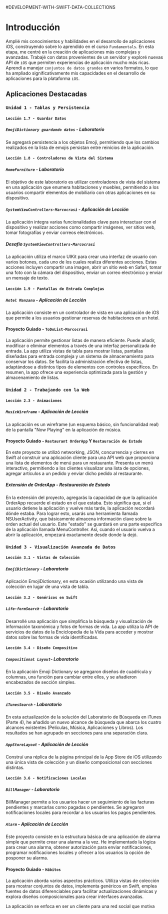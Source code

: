 #DEVELOPMENT-WITH-SWIFT-DATA-COLLECTIONS

# Introducción

Amplié mis conocimientos y habilidades en el desarrollo de aplicaciones iOS, construyendo sobre lo aprendido en el curso `Fundamentals`. En esta etapa, me centré en la creación de aplicaciones más complejas y avanzadas. Trabajé con datos provenientes de un servidor y exploré nuevas API de `iOS` que permiten experiencias de aplicación mucho más ricas. Aprendí a manejar `conjuntos de datos grandes` en varios formatos, lo que ha ampliado significativamente mis capacidades en el desarrollo de aplicaciones para la plataforma `iOS`.

## Aplicaciones Destacadas

### `Unidad 1 - Tablas y Persistencia`

#### `Lección 1.7 - Guardar Datos`

##### `EmojiDictionary guardando datos` - Laboratorio

Se agregará persistencia a los objetos Emoji, permitiendo que los cambios realizados en la lista de emojis persistan entre reinicios de la aplicación.

#### `Lección 1.8 - Controladores de Vista del Sistema`

##### `HomeFurniture` - Laboratorio

El objetivo de este laboratorio es utilizar controladores de vista del sistema en una aplicación que enumera habitaciones y muebles, permitiendo a los usuarios compartir elementos de mobiliario con otras aplicaciones en su dispositivo.

##### `SystemViewControllers-Marcocrasi` - Aplicación de Lección

La aplicación integra varias funcionalidades clave para interactuar con el dispositivo y realizar acciones como compartir imágenes, ver sitios web, tomar fotografías y enviar correos electrónicos.

##### Desafío `SystemViewControllers-Marcocrasi`  

La aplicación utiliza el marco UIKit para crear una interfaz de usuario con varios botones, cada uno de los cuales realiza diferentes acciones. Estas acciones incluyen compartir una imagen, abrir un sitio web en Safari, tomar una foto con la cámara del dispositivo, enviar un correo electrónico y enviar un mensaje de texto.

#### `Lección 1.9 - Pantallas de Entrada Complejas`

##### `Hotel Manzana` - Aplicación de Lección

La aplicación consiste en un controlador de vista en una aplicación de iOS que permite a los usuarios gestionar reservas de habitaciones en un hotel.

#### Proyecto Guiado - `ToDoList-Marcocrasi` 

La aplicación permite gestionar listas de manera eficiente. Puede añadir, modificar o eliminar elementos a través de una interfaz personalizada de entrada. La app utiliza vistas de tabla para mostrar listas, pantallas diseñadas para entrada compleja y un sistema de almacenamiento para conservar los datos. Se facilita la administración efectiva de listas, adaptándose a distintos tipos de elementos con controles específicos. En resumen, la app ofrece una experiencia optimizada para la gestión y almacenamiento de listas.

### `Unidad 2 - Trabajando con la Web`

#### `Lección 2.3 - Animaciones`

##### `MusicWireframe` - Aplicación de Lección

La aplicación es un wireframe (un esquema básico, sin funcionalidad real) de la pantalla "Now Playing" en la aplicación de música.

#### Proyecto Guiado - `Restaurant OrderApp` Y `Restauración de Estado` 

En este proyecto se utilizó networking, JSON, concurrencia y cierres en Swift al construir una aplicación cliente para una API web que proporciona una lista de elementos de menú para un restaurante. Presenta un menú interactivo, permitiendo a los clientes visualizar una lista de opciones, agregar artículos a un pedido y enviar dicho pedido al restaurante.

##### Extensión de OrderApp - Restauración de Estado

En la extensión del proyecto, agregarás la capacidad de que la aplicación OrderApp recuerde el estado en el que estaba. Esto significa que, si el usuario detiene la aplicación y vuelve más tarde, la aplicación recordará dónde estaba. Para lograr esto, usarás una herramienta llamada NSUserActivity, que básicamente almacena información clave sobre la orden actual del usuario. Este "estado" se guardará en una parte específica de la aplicación llamada MenuController. Así, cuando el usuario vuelva a abrir la aplicación, empezará exactamente desde donde la dejó.

### `Unidad 3 - Visualización Avanzada de Datos`

#### `Lección 3.1 - Vistas de Colección`

##### `EmojiDictionary` - Laboratorio

Aplicación EmojiDictionary, en esta ocasión utilizando una vista de colección en lugar de una vista de tabla.

#### `Lección 3.2 - Genéricos en Swift`

##### `Life-formSearch` - Laboratorio

Desarrollé una aplicación que simplifica la búsqueda y visualización de información taxonómica y fotos de formas de vida. La app utiliza la API de servicios de datos de la Enciclopedia de la Vida para acceder y mostrar datos sobre las formas de vida identificadas.

#### `Lección 3.4 - Diseño Compositivo`

#####  `Compositional Layout`- Laboratorio  

En la aplicación Emoji Dictionary se agregaron diseños de cuadrícula y columnas, una función para cambiar entre ellos, y se añadieron encabezados de sección simples.

#### `Lección 3.5 - Diseño Avanzado`

##### `iTunesSearch` - Laboratorio 

En esta actualización de la solución del Laboratorio de Búsqueda en iTunes (Parte 4), he añadido un nuevo alcance de búsqueda que abarca los cuatro alcances existentes (Películas, Música, Aplicaciones y Libros). Los resultados se han agrupado en secciones para una separación clara.

##### `AppStoreLayout` - Aplicación de Lección

Construí una réplica de la página principal de la App Store de iOS utilizando una única vista de colección y un diseño composicional con secciones distintas.

#### `Lección 3.6 - Notificaciones Locales`

##### `BillManager` - Laboratorio

BillManager permite a los usuarios hacer un seguimiento de las facturas pendientes y marcarlas como pagadas o pendientes. Se agregaron notificaciones locales para recordar a los usuarios los pagos pendientes.

##### `Alarm` - Aplicación de Lección

Este proyecto consiste en la estructura básica de una aplicación de alarma simple que permite crear una alarma a la vez. He implementado la lógica para crear una alarma, obtener autorización para enviar notificaciones, programar notificaciones locales y ofrecer a los usuarios la opción de posponer su alarma.

#### Proyecto Guiado - `Hábitos`

La aplicación aborda varios aspectos prácticos. Utiliza vistas de colección para mostrar conjuntos de datos, implementa genéricos en Swift, emplea fuentes de datos diferenciables para facilitar actualizaciones dinámicas y explora diseños composicionales para crear interfaces avanzadas.

La aplicación se enfoca en ser un cliente para una red social que motiva
